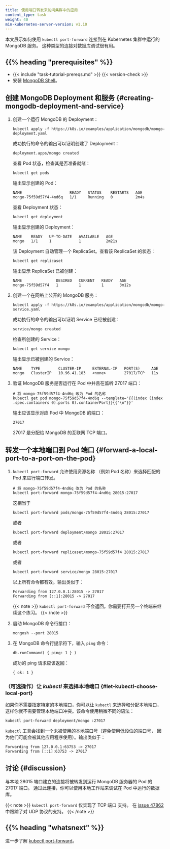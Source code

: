 ```yaml
---
title: 使用端口转发来访问集群中的应用
content_type: task
weight: 40
min-kubernetes-server-version: v1.10
---
```



本文展示如何使用 `kubectl port-forward` 连接到在 Kubernetes 集群中运行的 MongoDB 服务。
这种类型的连接对数据库调试很有用。

## {{% heading "prerequisites" %}}

* {{< include "task-tutorial-prereqs.md" >}} {{< version-check >}}
* 安装 [MongoDB Shell](https://www.mongodb.com/try/download/shell)。


## 创建 MongoDB Deployment 和服务   {#creating-mongodb-deployment-and-service}

1. 创建一个运行 MongoDB 的 Deployment：

   ```shell
   kubectl apply -f https://k8s.io/examples/application/mongodb/mongo-deployment.yaml
   ```

   成功执行的命令的输出可以证明创建了 Deployment：

   ```
   deployment.apps/mongo created
   ```

   查看 Pod 状态，检查其是否准备就绪：

   ```shell
   kubectl get pods
   ```

   输出显示创建的 Pod：

   ```
   NAME                     READY   STATUS    RESTARTS   AGE
   mongo-75f59d57f4-4nd6q   1/1     Running   0          2m4s
   ```

   查看 Deployment 状态：

   ```shell
   kubectl get deployment
   ```

   输出显示创建的 Deployment：

   ```
   NAME    READY   UP-TO-DATE   AVAILABLE   AGE
   mongo   1/1     1            1           2m21s
   ```

   该 Deployment 自动管理一个 ReplicaSet。查看该 ReplicaSet 的状态：

   ```shell
   kubectl get replicaset
   ```

   输出显示 ReplicaSet 已被创建：

   ```
   NAME               DESIRED   CURRENT   READY   AGE
   mongo-75f59d57f4   1         1         1       3m12s
   ```

2. 创建一个在网络上公开的 MongoDB 服务：

   ```shell
   kubectl apply -f https://k8s.io/examples/application/mongodb/mongo-service.yaml
   ```

   成功执行的命令的输出可以证明 Service 已经被创建：

   ```
   service/mongo created
   ```

   检查所创建的 Service：

   ```shell
   kubectl get service mongo
   ```

   输出显示已被创建的 Service：

   ```
   NAME    TYPE        CLUSTER-IP     EXTERNAL-IP   PORT(S)     AGE
   mongo   ClusterIP   10.96.41.183   <none>        27017/TCP   11s
   ```

3. 验证 MongoDB 服务是否运行在 Pod 中并且在监听 27017 端口：

   ```shell
   # 将 mongo-75f59d57f4-4nd6q 改为 Pod 的名称
   kubectl get pod mongo-75f59d57f4-4nd6q --template='{{(index (index .spec.containers 0).ports 0).containerPort}}{{"\n"}}'
   ```

   输出应该显示对应 Pod 中 MongoDB 的端口：

   ```
   27017
   ```

   27017 是分配给 MongoDB 的互联网 TCP 端口。

## 转发一个本地端口到 Pod 端口   {#forward-a-local-port-to-a-port-on-the-pod}

1. `kubectl port-forward` 允许使用资源名称
   （例如 Pod 名称）来选择匹配的 Pod 来进行端口转发。

   ```shell
   # 将 mongo-75f59d57f4-4nd6q 改为 Pod 的名称
   kubectl port-forward mongo-75f59d57f4-4nd6q 28015:27017
   ```

   这相当于

   ```shell
   kubectl port-forward pods/mongo-75f59d57f4-4nd6q 28015:27017
   ```

   或者

   ```shell
   kubectl port-forward deployment/mongo 28015:27017
   ```

   或者

   ```shell
   kubectl port-forward replicaset/mongo-75f59d57f4 28015:27017
   ```

   或者

   ```shell
   kubectl port-forward service/mongo 28015:27017
   ```

   以上所有命令都有效。输出类似于：

   ```
   Forwarding from 127.0.0.1:28015 -> 27017
   Forwarding from [::1]:28015 -> 27017
   ```

   {{< note >}}
   `kubectl port-forward` 不会返回。你需要打开另一个终端来继续这个练习。
   {{< /note >}}


2. 启动 MongoDB 命令行接口：

   ```shell
   mongosh --port 28015
   ```

3. 在 MongoDB 命令行提示符下，输入 `ping` 命令：

   ```
   db.runCommand( { ping: 1 } )
   ```

   成功的 ping 请求应该返回：

   ```
   { ok: 1 }
   ```

### （可选操作）让 _kubectl_ 来选择本地端口 {#let-kubectl-choose-local-port}

如果你不需要指定特定的本地端口，你可以让 `kubectl` 来选择和分配本地端口，
这样你就不需要管理本地端口冲突。该命令使用稍微不同的语法：

```shell
kubectl port-forward deployment/mongo :27017
```

`kubectl` 工具会找到一个未被使用的本地端口号（避免使用低段位的端口号，
因为他们可能会被其他应用程序使用）。输出类似于：

```
Forwarding from 127.0.0.1:63753 -> 27017
Forwarding from [::1]:63753 -> 27017
```


## 讨论  {#discussion}

与本地 28015 端口建立的连接将被转发到运行 MongoDB 服务器的 Pod 的 27017 端口。
通过此连接，你可以使用本地工作站来调试在 Pod 中运行的数据库。

{{< note >}}
`kubectl port-forward` 仅实现了 TCP 端口 支持。
在 [issue 47862](https://github.com/kubernetes/kubernetes/issues/47862)
中跟踪了对 UDP 协议的支持。
{{< /note >}}

## {{% heading "whatsnext" %}}

进一步了解 [kubectl port-forward](/docs/reference/generated/kubectl/kubectl-commands/#port-forward)。

